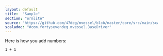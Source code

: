 ```yaml
---
layout: default
title:  "Sample"
section: "ormlite"
source: "https://github.com/47deg/mvessel/blob/master/core/src/main/scala/com/fortysevendeg/mvessel/BaseDriver.scala"
scaladoc: "#com.fortysevendeg.mvessel.BaseDriver"
---
```


Here is how you add numbers:
```tut
1 + 1
```